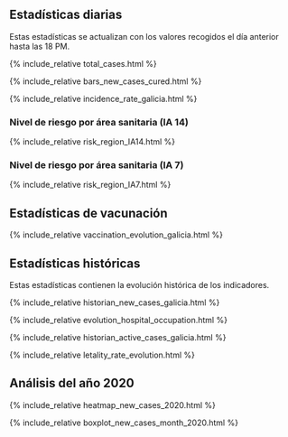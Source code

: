 ## Estadísticas diarias

Estas estadísticas se actualizan con los valores recogidos el día anterior hasta las 18 PM.

{% include_relative total_cases.html %}

{% include_relative  bars_new_cases_cured.html %}

{% include_relative  incidence_rate_galicia.html %}

### Nivel de riesgo por área sanitaria (IA 14)

{% include_relative  risk_region_IA14.html %}

### Nivel de riesgo por área sanitaria (IA 7)

{% include_relative  risk_region_IA7.html %}

## Estadísticas de vacunación

{% include_relative  vaccination_evolution_galicia.html %}

## Estadísticas históricas

Estas estadísticas contienen la evolución histórica de los indicadores.

{% include_relative historian_new_cases_galicia.html %}

{% include_relative  evolution_hospital_occupation.html %}

{% include_relative historian_active_cases_galicia.html %}

{% include_relative letality_rate_evolution.html %}

## Análisis del año 2020

{% include_relative heatmap_new_cases_2020.html %}

{% include_relative  boxplot_new_cases_month_2020.html %}
